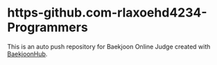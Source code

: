 # https-github.com-rlaxoehd4234-Programmers
This is an auto push repository for Baekjoon Online Judge created with [BaekjoonHub](https://github.com/BaekjoonHub/BaekjoonHub).
